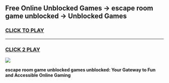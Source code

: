 
## Free Online Unblocked Games → escape room game unblocked → Unblocked Games
<h3>
<a href="https://premium.freeplayer.one?title=escape_room_game_unblocked&ref=21F">CLICK TO PLAY</a></h3>
<hr>

<h3>
<a href="https://premium.freeplayer.one?title=escape_room_game_unblocked&ref=21F">CLICK 2 PLAY</a>
  
</h3>

<a href="https://premium.freeplayer.one?title=escape_room_game_unblocked&ref=21F/"><img src="https://clearcache.store/games.png"></a>


**escape room game unblocked games unblocked: Your Gateway to Fun and Accessible Online Gaming**
